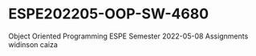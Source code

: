 # ESPE202205-OOP-SW-4680
Object Oriented Programming ESPE Semester 2022-05-08
Assignments widinson caiza

